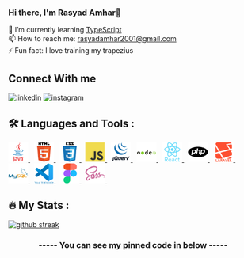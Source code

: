 
### Hi there, I'm Rasyad Amhar👋

<!--
**rasy00/rasy00** is a ✨ _special_ ✨ repository because its `README.md` (this file) appears on your GitHub profile.

Here are some ideas to get you started:

- 🔭 I’m currently working on ...
- 🌱 I’m currently learning ...
- 👯 I’m looking to collaborate on ...
- 🤔 I’m looking for help with ...
- 💬 Ask me about ...
- 📫 How to reach me: ...
- 😄 Pronouns: ...
- ⚡ Fun fact: ...
-->

🌱 I’m currently learning [TypeScript](https://www.typescriptlang.org/)
<br/>📫 How to reach me: [rasyadamhar2001@gmail.com](mailto:rasyadamhar2001@gmail.com)
<br/>⚡ Fun fact: I love training my trapezius

## Connect With me
[![linkedin](https://img.shields.io/badge/linkedin-0A66C2?style=for-the-badge&logo=linkedin&logoColor=white)](https://www.linkedin.com/in/rasy00-amhar) [![instagram](https://img.shields.io/badge/Instagram-E4405F?style=for-the-badge&logo=instagram&logoColor=white)](https://www.instagram.com/rasy.amhar_/) 

## :hammer_and_wrench: Languages and Tools :
<div>
  <a target="_blank" href="https://www.java.com/en/">
    <img src="https://github.com/devicons/devicon/blob/master/icons/java/java-original-wordmark.svg" title="Java" alt="Java" width="40" height="40"/>
  </a>&nbsp;
  <a target="_blank" href="https://developer.mozilla.org/en-US/docs/Web/HTML">
    <img src="https://github.com/devicons/devicon/blob/master/icons/html5/html5-original-wordmark.svg" title="HTML" alt="HTML" width="40" height="40"/>
  </a>&nbsp;
  <a target="_blank" href="https://developer.mozilla.org/en-US/docs/Web/CSS">
    <img src="https://github.com/devicons/devicon/blob/master/icons/css3/css3-original-wordmark.svg" title="CSS" alt="CSS" width="40" height="40"/>
  </a>&nbsp;
  <a target="_blank" href="https://devdocs.io/javascript/">
    <img src="https://github.com/devicons/devicon/blob/master/icons/javascript/javascript-original.svg" title="JavaScript" alt="JavaScript" width="40" height="40"/>
  </a>&nbsp;
  <a target="_blank" href="https://api.jquery.com/">
    <img src="https://github.com/devicons/devicon/blob/master/icons/jquery/jquery-original-wordmark.svg" title="JQuery" alt="JQuery" width="40" height="40"/>
  </a>&nbsp;
  <a target="_blank" href="https://nodejs.org/en/docs/">
    <img src="https://github.com/devicons/devicon/blob/master/icons/nodejs/nodejs-original-wordmark.svg" title="NodeJS" alt="NodeJS" width="40" height="40"/>
  </a>&nbsp;
  <a target="_blank" href="https://reactjs.org/">
    <img src="https://github.com/devicons/devicon/blob/master/icons/react/react-original-wordmark.svg" title="React" alt="React" width="40" height="40"/>
  </a>&nbsp;
  <a target="_blank" href="https://www.php.net/">
    <img src="https://github.com/devicons/devicon/blob/master/icons/php/php-plain.svg" title="PHP" alt="PHP" width="40" height="40"/>
  </a>&nbsp;
  <a target="_blank" href="https://laravel.com/">
    <img src="https://github.com/devicons/devicon/blob/master/icons/laravel/laravel-plain-wordmark.svg" title="Laravel" alt="Laravel" width="40" height="40"/>
  </a>&nbsp;
  <a target="_blank" href="https://www.mysql.com/">
    <img src="https://github.com/devicons/devicon/blob/master/icons/mysql/mysql-original-wordmark.svg" title="MySql" alt="MySql" width="40" height="40"/>
  </a>&nbsp;
  <a target="_blank" href="https://code.visualstudio.com/">
    <img src="https://github.com/devicons/devicon/blob/master/icons/vscode/vscode-original-wordmark.svg" title="VSC" alt="VSC" width="40" height="40"/>
  <a/>&nbsp;
  <a target="_blank" href="https://www.figma.com/">
    <img src="https://github.com/devicons/devicon/blob/master/icons/figma/figma-original.svg" title="Figma" alt="Figma" width="40" height="40"/>
  </a>&nbsp;
    <a target="_blank" href="https://sass-lang.com/">
    <img src="https://github.com/devicons/devicon/blob/master/icons/sass/sass-original.svg" title="SASS" alt="SASS" width="40" height="40"/>
  </a>&nbsp;
</div>

## :fire: My Stats :
[![github streak](https://streak-stats.demolab.com?user=rasy00&theme=tokyonight&background=000000)](https://git.io/streak-stats)
<div align="center">
  <h3 >----- You can see my pinned code in below -----</h3>
</div>
